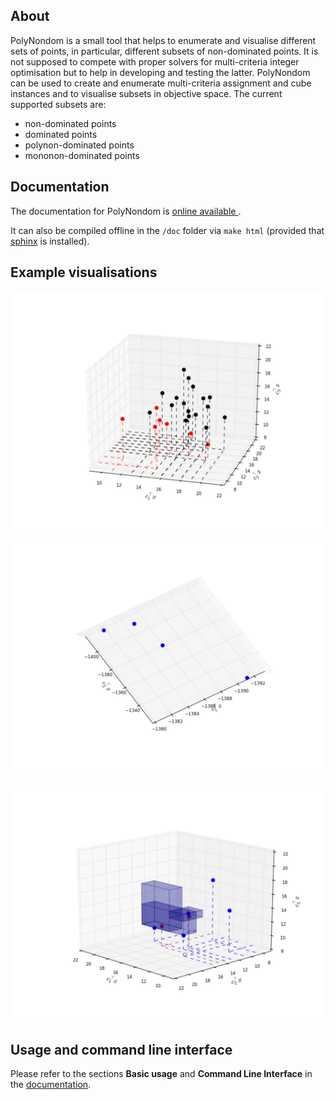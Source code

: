 About
------

PolyNondom is a small tool that helps to enumerate and visualise
different sets of points, in particular, different subsets of
non-dominated points. It is not supposed to compete with proper solvers
for multi-criteria integer optimisation but to help in developing and
testing the latter. PolyNondom can be used to create and enumerate
multi-criteria assignment and cube instances and to visualise subsets
in objective space. The current supported subsets are:

- non-dominated points
- dominated points
- polynon-dominated points
- mononon-dominated points

Documentation
-------------

The documentation for PolyNondom
is [online available ](https://asbestian.github.io/PolyNondom/).

It can also be compiled offline in the `/doc` folder via `make html`
(provided that [sphinx](http://www.sphinx-doc.org/en/stable/) is
installed).

Example visualisations
---------

![points][points]

![2d points][points2d]

![boxes][boxes]

[points]: ./doc/source/points.png "Visualisation showing non-dominated points (in red) and dominated points (in black)."

[points2d]: ./doc/source/points_2d.png "Visualisation of non-dominated points for bi-criteria problem"

[boxes]: ./doc/source/boxes.png "Visualisation showing polynon-dominated points (in blue) and mononon-dominated points (in brown) as well as feasible rectangular boxes given by polynon-dominated points."


Usage and command line interface
--------------------------------

Please refer to the sections **Basic usage** and **Command Line
Interface** in the [documentation](https://asbestian.github.io/PolyNondom/).
